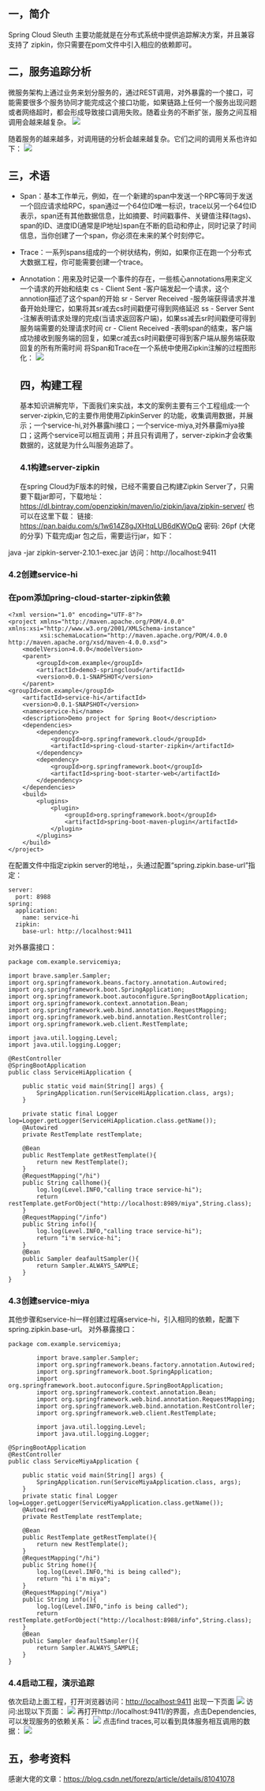 ## 一，简介

Spring Cloud Sleuth 主要功能就是在分布式系统中提供追踪解决方案，并且兼容支持了 zipkin，你只需要在pom文件中引入相应的依赖即可。

## 二，服务追踪分析

微服务架构上通过业务来划分服务的，通过REST调用，对外暴露的一个接口，可能需要很多个服务协同才能完成这个接口功能，如果链路上任何一个服务出现问题或者网络超时，都会形成导致接口调用失败。随着业务的不断扩张，服务之间互相调用会越来越复杂。
![](https://upload-images.jianshu.io/upload_images/13532499-05c9e80abafd214b.png?imageMogr2/auto-orient/strip%7CimageView2/2/w/1240)

随着服务的越来越多，对调用链的分析会越来越复杂。它们之间的调用关系也许如下：
![](https://upload-images.jianshu.io/upload_images/13532499-13c25ff9bcdf5235.png?imageMogr2/auto-orient/strip%7CimageView2/2/w/1240)

## 三，术语

- Span：基本工作单元，例如，在一个新建的span中发送一个RPC等同于发送一个回应请求给RPC，span通过一个64位ID唯一标识，trace以另一个64位ID表示，span还有其他数据信息，比如摘要、时间戳事件、关键值注释(tags)、span的ID、进度ID(通常是IP地址)span在不断的启动和停止，同时记录了时间信息，当你创建了一个span，你必须在未来的某个时刻停它。
- Trace：一系列spans组成的一个树状结构，例如，如果你正在跑一个分布式大数据工程，你可能需要创建一个trace。
- Annotation：用来及时记录一个事件的存在，一些核心annotations用来定义一个请求的开始和结束
  cs - Client Sent -客户端发起一个请求，这个annotion描述了这个span的开始
  sr - Server Received -服务端获得请求并准备开始处理它，如果将其sr减去cs时间戳便可得到网络延迟
  ss - Server Sent -注解表明请求处理的完成(当请求返回客户端)，如果ss减去sr时间戳便可得到服务端需要的处理请求时间
  cr - Client Received -表明span的结束，客户端成功接收到服务端的回复，如果cr减去cs时间戳便可得到客户端从服务端获取回复的所有所需时间
  将Span和Trace在一个系统中使用Zipkin注解的过程图形化：
  ![](https://upload-images.jianshu.io/upload_images/13532499-faf0d92edf4010b7.png?imageMogr2/auto-orient/strip%7CimageView2/2/w/1240)

  ## 四，构建工程

  基本知识讲解完毕，下面我们来实战，本文的案例主要有三个工程组成:一个server-zipkin,它的主要作用使用ZipkinServer 的功能，收集调用数据，并展示；一个service-hi,对外暴露hi接口；一个service-miya,对外暴露miya接口；这两个service可以相互调用；并且只有调用了，server-zipkin才会收集数据的，这就是为什么叫服务追踪了。

  ### 4.1构建server-zipkin

  在spring Cloud为F版本的时候，已经不需要自己构建Zipkin Server了，只需要下载jar即可，下载地址：
  https://dl.bintray.com/openzipkin/maven/io/zipkin/java/zipkin-server/
  也可以在这里下载：
  链接: https://pan.baidu.com/s/1w614Z8gJXHtqLUB6dKWOpQ 密码: 26pf (大佬的分享)
  下载完成jar 包之后，需要运行jar，如下：

java -jar zipkin-server-2.10.1-exec.jar
访问：http://localhost:9411

### 4.2创建service-hi

### 在pom添加pring-cloud-starter-zipkin依赖

```
<?xml version="1.0" encoding="UTF-8"?>
<project xmlns="http://maven.apache.org/POM/4.0.0" xmlns:xsi="http://www.w3.org/2001/XMLSchema-instance"
         xsi:schemaLocation="http://maven.apache.org/POM/4.0.0 http://maven.apache.org/xsd/maven-4.0.0.xsd">
    <modelVersion>4.0.0</modelVersion>
    <parent>
        <groupId>com.example</groupId>
        <artifactId>demo3-springcloud</artifactId>
        <version>0.0.1-SNAPSHOT</version>
    </parent>
<groupId>com.example</groupId>
    <artifactId>service-hi</artifactId>
    <version>0.0.1-SNAPSHOT</version>
    <name>service-hi</name>
    <description>Demo project for Spring Boot</description>
    <dependencies>
        <dependency>
            <groupId>org.springframework.cloud</groupId>
            <artifactId>spring-cloud-starter-zipkin</artifactId>
        </dependency>
        <dependency>
            <groupId>org.springframework.boot</groupId>
            <artifactId>spring-boot-starter-web</artifactId>
        </dependency>
    </dependencies>
    <build>
        <plugins>
            <plugin>
                <groupId>org.springframework.boot</groupId>
                <artifactId>spring-boot-maven-plugin</artifactId>
            </plugin>
        </plugins>
    </build>
</project>
```
在配置文件中指定zipkin server的地址，，头通过配置“spring.zipkin.base-url”指定：
```
server:
  port: 8988
spring:
  application:
    name: service-hi
  zipkin:
    base-url: http://localhost:9411
```
对外暴露接口：
```
package com.example.servicemiya;

import brave.sampler.Sampler;
import org.springframework.beans.factory.annotation.Autowired;
import org.springframework.boot.SpringApplication;
import org.springframework.boot.autoconfigure.SpringBootApplication;
import org.springframework.context.annotation.Bean;
import org.springframework.web.bind.annotation.RequestMapping;
import org.springframework.web.bind.annotation.RestController;
import org.springframework.web.client.RestTemplate;

import java.util.logging.Level;
import java.util.logging.Logger;

@RestController
@SpringBootApplication
public class ServiceHiApplication {

    public static void main(String[] args) {
        SpringApplication.run(ServiceHiApplication.class, args);
    }

    private static final Logger log=Logger.getLogger(ServiceHiApplication.class.getName());
    @Autowired
    private RestTemplate restTemplate;

    @Bean
    public RestTemplate getRestTemplate(){
        return new RestTemplate();
    }
    @RequestMapping("/hi")
    public String callhome(){
        log.log(Level.INFO,"calling trace service-hi");
        return restTemplate.getForObject("http://localhost:8989/miya",String.class);
    }
    @RequestMapping("/info")
    public String info(){
        log.log(Level.INFO,"calling trace service-hi");
        return "i'm service-hi";
    }
    @Bean
    public Sampler deafaultSampler(){
        return Sampler.ALWAYS_SAMPLE;
    }
}
```
### 4.3创建service-miya

其他步骤和service-hi一样创建过程痛service-hi，引入相同的依赖，配置下spring.zipkin.base-url。
对外暴露接口：

```
package com.example.servicemiya;

        import brave.sampler.Sampler;
        import org.springframework.beans.factory.annotation.Autowired;
        import org.springframework.boot.SpringApplication;
        import org.springframework.boot.autoconfigure.SpringBootApplication;
        import org.springframework.context.annotation.Bean;
        import org.springframework.web.bind.annotation.RequestMapping;
        import org.springframework.web.bind.annotation.RestController;
        import org.springframework.web.client.RestTemplate;

        import java.util.logging.Level;
        import java.util.logging.Logger;

@SpringBootApplication
@RestController
public class ServiceMiyaApplication {

    public static void main(String[] args) {
        SpringApplication.run(ServiceMiyaApplication.class, args);
    }
    private static final Logger log=Logger.getLogger(ServiceMiyaApplication.class.getName());
    @Autowired
    private RestTemplate restTemplate;

    @Bean
    public RestTemplate getRestTemplate(){
        return new RestTemplate();
    }
    @RequestMapping("/hi")
    public String home(){
        log.log(Level.INFO,"hi is being called");
        return "hi i'm miya";
    }
    @RequestMapping("/miya")
    public String info(){
        log.log(Level.INFO,"info is being called");
        return restTemplate.getForObject("http://localhost:8988/info",String.class);
    }
    @Bean
    public Sampler deafaultSampler(){
        return Sampler.ALWAYS_SAMPLE;
    }
}
```
### 4.4启动工程，演示追踪

依次启动上面工程，打开浏览器访问：[http://localhost:9411](http://localhost:9411)
出现一下页面
![](https://upload-images.jianshu.io/upload_images/13532499-80d2f04f1e88cb44.png?imageMogr2/auto-orient/strip%7CimageView2/2/w/1240)
访问:[](http://localhost:8989/miya)出现以下页面：
![](https://upload-images.jianshu.io/upload_images/13532499-dbbfe7f7a65db9f4.png?imageMogr2/auto-orient/strip%7CimageView2/2/w/1240)
再打开http://localhost:9411/的界面，点击Dependencies,可以发现服务的依赖关系：
![](https://upload-images.jianshu.io/upload_images/13532499-7a919b38dfe4337c.png?imageMogr2/auto-orient/strip%7CimageView2/2/w/1240)
点击find traces,可以看到具体服务相互调用的数据：
![](https://upload-images.jianshu.io/upload_images/13532499-622b5726244da483.png?imageMogr2/auto-orient/strip%7CimageView2/2/w/1240)

## 五，参考资料

感谢大佬的文章：https://blog.csdn.net/forezp/article/details/81041078